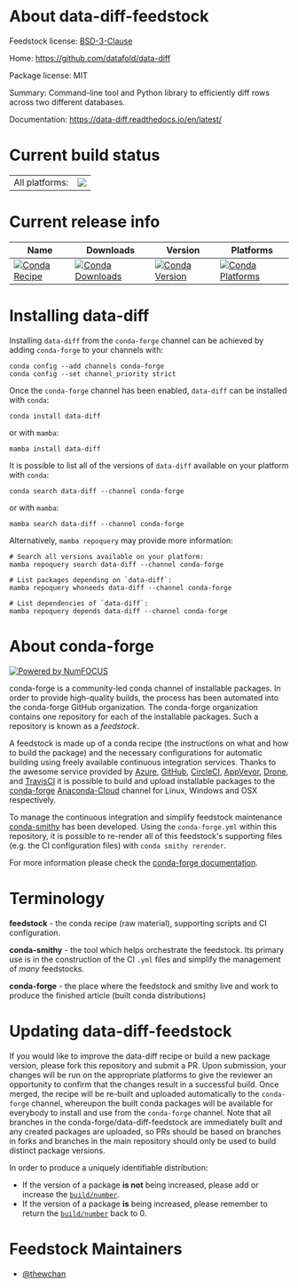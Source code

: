 About data-diff-feedstock
=========================

Feedstock license: [BSD-3-Clause](https://github.com/conda-forge/data-diff-feedstock/blob/main/LICENSE.txt)

Home: https://github.com/datafold/data-diff

Package license: MIT

Summary: Command-line tool and Python library to efficiently diff rows across two different databases.

Documentation: https://data-diff.readthedocs.io/en/latest/

Current build status
====================


<table><tr><td>All platforms:</td>
    <td>
      <a href="https://dev.azure.com/conda-forge/feedstock-builds/_build/latest?definitionId=16802&branchName=main">
        <img src="https://dev.azure.com/conda-forge/feedstock-builds/_apis/build/status/data-diff-feedstock?branchName=main">
      </a>
    </td>
  </tr>
</table>

Current release info
====================

| Name | Downloads | Version | Platforms |
| --- | --- | --- | --- |
| [![Conda Recipe](https://img.shields.io/badge/recipe-data--diff-green.svg)](https://anaconda.org/conda-forge/data-diff) | [![Conda Downloads](https://img.shields.io/conda/dn/conda-forge/data-diff.svg)](https://anaconda.org/conda-forge/data-diff) | [![Conda Version](https://img.shields.io/conda/vn/conda-forge/data-diff.svg)](https://anaconda.org/conda-forge/data-diff) | [![Conda Platforms](https://img.shields.io/conda/pn/conda-forge/data-diff.svg)](https://anaconda.org/conda-forge/data-diff) |

Installing data-diff
====================

Installing `data-diff` from the `conda-forge` channel can be achieved by adding `conda-forge` to your channels with:

```
conda config --add channels conda-forge
conda config --set channel_priority strict
```

Once the `conda-forge` channel has been enabled, `data-diff` can be installed with `conda`:

```
conda install data-diff
```

or with `mamba`:

```
mamba install data-diff
```

It is possible to list all of the versions of `data-diff` available on your platform with `conda`:

```
conda search data-diff --channel conda-forge
```

or with `mamba`:

```
mamba search data-diff --channel conda-forge
```

Alternatively, `mamba repoquery` may provide more information:

```
# Search all versions available on your platform:
mamba repoquery search data-diff --channel conda-forge

# List packages depending on `data-diff`:
mamba repoquery whoneeds data-diff --channel conda-forge

# List dependencies of `data-diff`:
mamba repoquery depends data-diff --channel conda-forge
```


About conda-forge
=================

[![Powered by
NumFOCUS](https://img.shields.io/badge/powered%20by-NumFOCUS-orange.svg?style=flat&colorA=E1523D&colorB=007D8A)](https://numfocus.org)

conda-forge is a community-led conda channel of installable packages.
In order to provide high-quality builds, the process has been automated into the
conda-forge GitHub organization. The conda-forge organization contains one repository
for each of the installable packages. Such a repository is known as a *feedstock*.

A feedstock is made up of a conda recipe (the instructions on what and how to build
the package) and the necessary configurations for automatic building using freely
available continuous integration services. Thanks to the awesome service provided by
[Azure](https://azure.microsoft.com/en-us/services/devops/), [GitHub](https://github.com/),
[CircleCI](https://circleci.com/), [AppVeyor](https://www.appveyor.com/),
[Drone](https://cloud.drone.io/welcome), and [TravisCI](https://travis-ci.com/)
it is possible to build and upload installable packages to the
[conda-forge](https://anaconda.org/conda-forge) [Anaconda-Cloud](https://anaconda.org/)
channel for Linux, Windows and OSX respectively.

To manage the continuous integration and simplify feedstock maintenance
[conda-smithy](https://github.com/conda-forge/conda-smithy) has been developed.
Using the ``conda-forge.yml`` within this repository, it is possible to re-render all of
this feedstock's supporting files (e.g. the CI configuration files) with ``conda smithy rerender``.

For more information please check the [conda-forge documentation](https://conda-forge.org/docs/).

Terminology
===========

**feedstock** - the conda recipe (raw material), supporting scripts and CI configuration.

**conda-smithy** - the tool which helps orchestrate the feedstock.
                   Its primary use is in the construction of the CI ``.yml`` files
                   and simplify the management of *many* feedstocks.

**conda-forge** - the place where the feedstock and smithy live and work to
                  produce the finished article (built conda distributions)


Updating data-diff-feedstock
============================

If you would like to improve the data-diff recipe or build a new
package version, please fork this repository and submit a PR. Upon submission,
your changes will be run on the appropriate platforms to give the reviewer an
opportunity to confirm that the changes result in a successful build. Once
merged, the recipe will be re-built and uploaded automatically to the
`conda-forge` channel, whereupon the built conda packages will be available for
everybody to install and use from the `conda-forge` channel.
Note that all branches in the conda-forge/data-diff-feedstock are
immediately built and any created packages are uploaded, so PRs should be based
on branches in forks and branches in the main repository should only be used to
build distinct package versions.

In order to produce a uniquely identifiable distribution:
 * If the version of a package **is not** being increased, please add or increase
   the [``build/number``](https://docs.conda.io/projects/conda-build/en/latest/resources/define-metadata.html#build-number-and-string).
 * If the version of a package **is** being increased, please remember to return
   the [``build/number``](https://docs.conda.io/projects/conda-build/en/latest/resources/define-metadata.html#build-number-and-string)
   back to 0.

Feedstock Maintainers
=====================

* [@thewchan](https://github.com/thewchan/)

